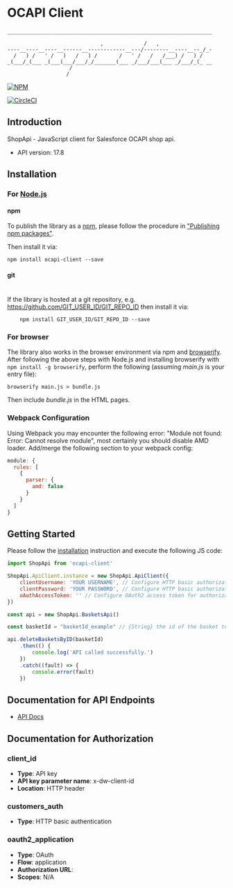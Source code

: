 # OCAPI Client

```
__________________________________________________________________

                              ,             /   ,                 
----__----__----__------__------------__---/--------__----__--_/_-
  /   ) /   ' /   )   /   ) /       /   ' /   /   /___) /   ) /   
_(___/_(___ _(___(___/___/_/_______(___ _/___/___(___ _/___/_(_ __
                    /                                             
                   /                                              
```

[![NPM](https://nodei.co/npm/ocapi-client.png?downloads=true&stars=true)](https://nodei.co/npm/ocapi-client/)

[![CircleCI](https://circleci.com/gh/mobify/ocapi-client.svg?style=svg)](https://circleci.com/gh/mobify/ocapi-client)

## Introduction

ShopApi - JavaScript client for Salesforce OCAPI shop api.

- API version: 17.8

## Installation

### For [Node.js](https://nodejs.org/)

#### npm

To publish the library as a [npm](https://www.npmjs.com/),
please follow the procedure in ["Publishing npm packages"](https://docs.npmjs.com/getting-started/publishing-npm-packages).

Then install it via:

```shell
npm install ocapi-client --save
```

#### git
#
If the library is hosted at a git repository, e.g.
https://github.com/GIT_USER_ID/GIT_REPO_ID
then install it via:

```shell
    npm install GIT_USER_ID/GIT_REPO_ID --save
```

### For browser

The library also works in the browser environment via npm and [browserify](http://browserify.org/). After following
the above steps with Node.js and installing browserify with `npm install -g browserify`,
perform the following (assuming *main.js* is your entry file):

```shell
browserify main.js > bundle.js
```

Then include *bundle.js* in the HTML pages.

### Webpack Configuration

Using Webpack you may encounter the following error: "Module not found: Error:
Cannot resolve module", most certainly you should disable AMD loader. Add/merge
the following section to your webpack config:

```javascript
module: {
  rules: [
    {
      parser: {
        amd: false
      }
    }
  ]
}
```

## Getting Started

Please follow the [installation](#installation) instruction and execute the following JS code:

```javascript
import ShopApi from 'ocapi-client'

ShopApi.ApiClient.instance = new ShopApi.ApiClient({
    clientUsername: 'YOUR USERNAME', // Configure HTTP basic authorization: customers_auth
    clientPassword: 'YOUR PASSWORD', // Configure HTTP basic authorization: customers_auth
    oAuthAccessToken: '' // Configure OAuth2 access token for authorization: oauth2_application
})

const api = new ShopApi.BasketsApi()

const basketId = "basketId_example" // {String} the id of the basket to be retrieved

api.deleteBasketsByID(basketId)
    .then(() {
        console.log('API called successfully.')
    })
    .catch((fault) => {
        console.error(fault)
    })

```

## Documentation for API Endpoints

- [API Docs](https://mobify.github.io/ocapi-client/)

## Documentation for Authorization


### client_id

- **Type**: API key
- **API key parameter name**: x-dw-client-id
- **Location**: HTTP header

### customers_auth

- **Type**: HTTP basic authentication

### oauth2_application

- **Type**: OAuth
- **Flow**: application
- **Authorization URL**:
- **Scopes**: N/A
